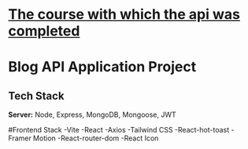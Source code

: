 # [The course with which the api was completed](https://www.udemy.com/course/nodejs-api-complete-guide-by-building-blog-application-api/?couponCode=BLACK-FRIDAY-LUNCH)

# **Blog API Application Project**

## Tech Stack

**Server:** Node, Express, MongoDB, Mongoose, JWT

#Frontend Stack
-Vite
-React
-Axios
-Tailwind CSS
-React-hot-toast
-Framer Motion
-React-router-dom
-React Icon
